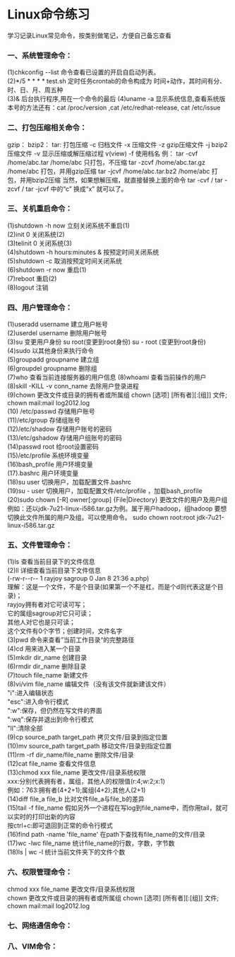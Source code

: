 # Linux命令练习 #

学习记录Linux常见命令，按类别做笔记，方便自己备忘查看  

### 一、系统管理命令： 
 (1)chkconfig --list 		命令查看已设置的开启自启动列表。  
 (2)*/5 * * * * test.sh 	定时任务crontab的命令构成为   时间+动作，其时间有分、时、日、月、周五种  
 (3)& 						后台执行程序,用在一个命令的最后
 (4)uname -a 显示系统信息,查看系统版本号的方法还有：cat /proc/version ,cat /etc/redhat-release, cat /etc/issue
   
### 二、打包压缩相关命令：
 gzip：
 bzip2：
 tar:                打包压缩
     -c              归档文件
     -x              压缩文件
     -z              gzip压缩文件
     -j              bzip2压缩文件
     -v              显示压缩或解压缩过程 v(view)
     -f              使用档名
 例：
 tar -cvf /home/abc.tar /home/abc              只打包，不压缩
 tar -zcvf /home/abc.tar.gz /home/abc        打包，并用gzip压缩
 tar -jcvf /home/abc.tar.bz2 /home/abc      打包，并用bzip2压缩
 当然，如果想解压缩，就直接替换上面的命令  tar -cvf  / tar -zcvf  / tar -jcvf 中的“c” 换成“x” 就可以了。

### 三、关机重启命令：
 (1)shutdown -h now 立刻关闭系统不重启(1)    
 (2)init 0 关闭系统(2)    
 (3)telinit 0 关闭系统(3)      
 (4)shutdown -h hours:minutes & 按预定时间关闭系统          
 (5)shutdown -c 取消按预定时间关闭系统        
 (6)shutdown -r now 重启(1)      
 (7)reboot 重启(2)     
 (8)logout 注销     

### 四、用户管理命令：
 (1)useradd username 建立用户帐号    
 (2)userdel username 删除用户帐号   
 (3)su 变更用户身份
    su root(变更到root身份)
    su - root (变更到root身份)   
 (4)sudo 以其他身份来执行命令   
 (5)groupadd groupname 建立组   
 (6)groupdel groupname 删除组   
 (7)who 查看当前连接服务器的用户信息 
 (8)whoami 查看当前操作的用户  
 (8)skill -KILL -v conn_name 去除用户登录进程   
 (9)chown 更改文件或目录的拥有者或所属组 chown [选项] [所有者][:[组]] 文件; chown mail:mail log2012.log  
 (10) /etc/passwd    存储用户账号  
 (11)/etc/group       存储组账号  
 (12)/etc/shadow    存储用户账号的密码  
 (13)/etc/gshadow  存储用户组账号的密码  
 (14)passwd root     给root设置密码    
 (15)/etc/profile     系统环境变量  
 (16)bash_profile     用户环境变量  
 (17).bashrc              用户环境变量  
 (18)su user              切换用户，加载配置文件.bashrc  
 (19)su - user            切换用户，加载配置文件/etc/profile ，加载bash_profile  
 (20)sudo chown [-R] owner[:group] {File|Directory}    更改文件的用户及用户组
 例如：还以jdk-7u21-linux-i586.tar.gz为例。属于用户hadoop，组hadoop
 要想切换此文件所属的用户及组。可以使用命令。
 sudo chown root:root jdk-7u21-linux-i586.tar.gz

### 五、文件管理命令： 

 (1)ls 查看当前目录下的文件信息  
 (2)ll 详细查看当前目录下文件信息   
    (-rw-r--r-- 1 rayjoy sagroup 0 Jan  8 21:36 a.php)  
    理解：这是一个文件，不是个目录(如果第一个不是杠，而是个d则代表这是个目录)；  
         rayjoy拥有者对它可读可写；  
         它的属组sagroup对它只可读；  
         其他人对它也是只可读；  
         这个文件有0个字节；创建时间，文件名字  
 (3)pwd 命令来查看”当前工作目录“的完整路径  
 (4)cd 用来进入某一个目录  
 (5)mkdir dir_name 创建目录   
 (6)rmdir dir_name 删除目录    
 (7)touch file_name 新建文件     
 (8)vi/vim file_name 编辑文件（没有该文件就新建该文件）  
    "i":进入编辑状态  
    "esc":进入命令行模式  
    ":w":保存，但仍然在写文件的界面  
    ":wq":保存并退出到命令行模式  
    "ll":清除全部  
 (9)cp source_path target_path 拷贝文件/目录到指定位置    
 (10)mv source_path target_path 移动文件/目录到指定位置     
 (11)rm -rf dir_name/file_name  删除文件/目录     
 (12)cat file_name 查看文件信息     
 (13)chmod xxx file_name 更改文件/目录系统权限  
     xxx:分别代表拥有者，属组，其他人的权限值(r:4;w:2;x:1)  
     例如：763:拥有者(4+2+1);属组(4+2);其他人(2+1)  
 (14)diff file_a file_b 比对文件file_a与file_b的差异     
 (15)tail -f file_name 假如另外一个进程在写log到file_name中，而你用tail，就可以实时的打印出新的内容  
     按ctrl+c:即可退回到正常的命令行模式  
 (16)find path -name 'file_name' 在path下查找有file_name的文件/目录   
 (17)wc -lwc file_name 统计file_name的行数，字数，字节数   
 (18)ls | wc -l 统计当前文件夹下的文件个数  

### 六、权限管理命令：
chmod xxx file_name 更改文件/目录系统权限      
chown 更改文件或目录的拥有者或所属组 chown [选项] [所有者][:[组]] 文件; chown mail:mail log2012.log        

### 七、网络通信命令：   

### 八、VIM命令：   

